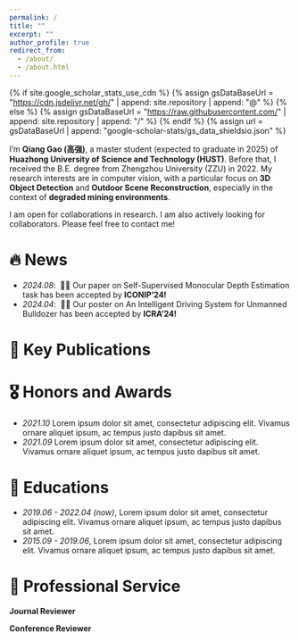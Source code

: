 ```yaml
---
permalink: /
title: ""
excerpt: ""
author_profile: true
redirect_from: 
  - /about/
  - /about.html
---
```


{% if site.google_scholar_stats_use_cdn %}
{% assign gsDataBaseUrl = "https://cdn.jsdelivr.net/gh/" | append: site.repository | append: "@" %}
{% else %}
{% assign gsDataBaseUrl = "https://raw.githubusercontent.com/" | append: site.repository | append: "/" %}
{% endif %}
{% assign url = gsDataBaseUrl | append: "google-scholar-stats/gs_data_shieldsio.json" %}

<span class='anchor' id='about-me'></span>


I’m **Qiang Gao (高强)**, a master student (expected to graduate in 2025) of **Huazhong University of Science and Technology (HUST)**. Before that, I received the B.E. degree from Zhengzhou University (ZZU) in 2022. My research interests are in computer vision, with a particular focus on **3D Object Detection** and **Outdoor Scene Reconstruction**, especially in the context of **degraded mining environments**.

I am open for collaborations in research. I am also actively looking for collaborators. Please feel free to contact me!

# 🔥 News
- *2024.08*: &nbsp;🎉🎉 Our paper on Self-Supervised Monocular Depth Estimation task has been accepted by **ICONIP’24!**
- *2024.04*: &nbsp;🎉🎉 Our poster on An Intelligent Driving System for Unmanned Bulldozer has been accepted by **ICRA’24!**

# 📝 Key Publications 

# 🎖 Honors and Awards
- *2021.10* Lorem ipsum dolor sit amet, consectetur adipiscing elit. Vivamus ornare aliquet ipsum, ac tempus justo dapibus sit amet. 
- *2021.09* Lorem ipsum dolor sit amet, consectetur adipiscing elit. Vivamus ornare aliquet ipsum, ac tempus justo dapibus sit amet. 

# 📖 Educations
- *2019.06 - 2022.04 (now)*, Lorem ipsum dolor sit amet, consectetur adipiscing elit. Vivamus ornare aliquet ipsum, ac tempus justo dapibus sit amet. 
- *2015.09 - 2019.06*, Lorem ipsum dolor sit amet, consectetur adipiscing elit. Vivamus ornare aliquet ipsum, ac tempus justo dapibus sit amet. 

# 💬 Professional Service
**Journal Reviewer**

**Conference Reviewer**
 